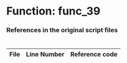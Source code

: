 # Function: func_39
### References in the original script files

#

| File | Line Number | Reference code |
| --- | --- | --- |
